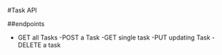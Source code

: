 #Task API


##endpoints
- GET all Tasks
-POST a Task
-GET single task
-PUT updating Task
-DELETE a task

